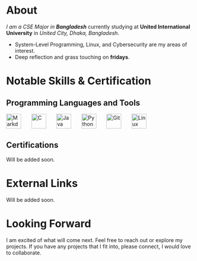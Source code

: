 # About

*I am a CSE Major in **Bangladesh*** currently studying at **United International University** in *United City, Dhaka, Bangladesh*. 
- System-Level Programming, Linux, and Cybersecurity are my areas of interest.  
- Deep reflection and grass touching on **fridays**. 
  
# Notable Skills & Certification

## Programming Languages and Tools
<p align="left">
  <img src="https://cdn.jsdelivr.net/gh/devicons/devicon/icons/markdown/markdown-original.svg" alt="Markdown" width="40" height="40"/>
  &nbsp;&nbsp;&nbsp;&nbsp;&nbsp;
  <img src="https://upload.wikimedia.org/wikipedia/commons/1/18/C_Programming_Language.svg" alt="C" width="40" height="40"/>
  &nbsp;&nbsp;&nbsp;&nbsp;&nbsp;
  <img src="https://cdn.jsdelivr.net/gh/devicons/devicon/icons/java/java-original.svg" alt="Java" width="40" height="40"/>
  &nbsp;&nbsp;&nbsp;&nbsp;&nbsp;
  <img src="https://cdn.jsdelivr.net/gh/devicons/devicon/icons/python/python-original.svg" alt="Python" width="40" height="40"/>
  &nbsp;&nbsp;&nbsp;&nbsp;&nbsp;
  <img src="https://cdn.jsdelivr.net/gh/devicons/devicon/icons/git/git-original.svg" alt="Git" width="40" height="40"/>
  &nbsp;&nbsp;&nbsp;&nbsp;&nbsp;
  <img src="https://cdn.jsdelivr.net/gh/devicons/devicon/icons/linux/linux-original.svg" alt="Linux" width="40" height="40"/>
</p>

## Certifications
Will be added soon.

# External Links

Will be added soon. 

# Looking Forward

I am excited of what will come next. Feel free to reach out or explore my projects. If you have any projects that I fit into, please connect, I would love to collaborate. 

<!--
**azm4/azm4** is a ✨ _special_ ✨ repository because its `README.md` (this file) appears on your GitHub profile.

Here are some ideas to get you started:

- 🔭 I’m currently working on ...
- 🌱 I’m currently learning ...
- 👯 I’m looking to collaborate on ...
- 🤔 I’m looking for help with ...
- 💬 Ask me about ...
- 📫 How to reach me: ...
- 😄 Pronouns: ...
- ⚡ Fun fact: ...
-->
